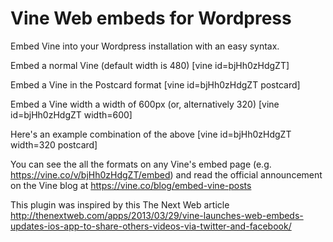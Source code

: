 Vine Web embeds for Wordpress
==============

Embed Vine into your Wordpress installation with an easy syntax.

Embed a normal Vine (default width is 480)
    [vine id=bjHh0zHdgZT]

Embed a Vine in the Postcard format
    [vine id=bjHh0zHdgZT postcard]
    
Embed a Vine width a width of 600px (or, alternatively 320)
    [vine id=bjHh0zHdgZT width=600]
    
Here's an example combination of the above
    [vine id=bjHh0zHdgZT width=320 postcard]

You can see the all the formats on any Vine's embed page (e.g. https://vine.co/v/bjHh0zHdgZT/embed) and read the official announcement on the Vine blog at https://vine.co/blog/embed-vine-posts

This plugin was inspired by this The Next Web article http://thenextweb.com/apps/2013/03/29/vine-launches-web-embeds-updates-ios-app-to-share-others-videos-via-twitter-and-facebook/